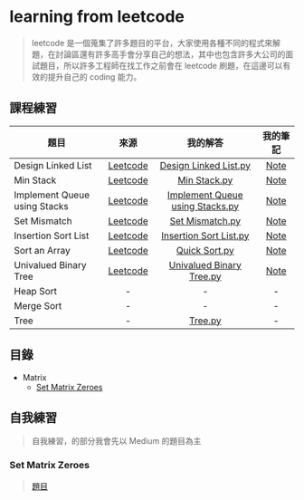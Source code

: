 # learning from leetcode 
> leetcode 是一個蒐集了許多題目的平台，大家使用各種不同的程式來解題，在討論區還有許多高手會分享自己的想法，其中也包含許多大公司的面試題目，所以許多工程師在找工作之前會在 leetcode 刷題，在這邊可以有效的提升自己的 coding 能力。

## 課程練習
|題目|來源|我的解答|我的筆記|
|-|:-:|:-:|:-:|
|Design Linked List|[Leetcode](https://leetcode.com/problems/design-linked-list/)|[Design Linked List.py](Design%20Linked%20List.py)|[Note](https://github.com/aaron1aaron2/my-learning-note/blob/master/week2)
|Min Stack|[Leetcode](https://leetcode.com/problems/min-stack/)|[Min Stack.py](Min%20Stack.py)|[Note](https://github.com/aaron1aaron2/my-learning-note/tree/master/week3)
|Implement Queue using Stacks|[Leetcode](https://leetcode.com/problems/implement-queue-using-stacks/)|[Implement Queue using Stacks.py](Implement%20Queue%20using%20Stacks.py)|[Note](https://github.com/aaron1aaron2/my-learning-note/tree/master/week3)
|Set Mismatch|[Leetcode](https://leetcode.com/problems/set-mismatch/)|[Set Mismatch.py](Set%20Mismatch.py)|[Note](https://github.com/aaron1aaron2/my-learning-note/blob/master/week4/readme.md#set)
|Insertion Sort List|[Leetcode](https://leetcode.com/problems/insertion-sort-list/)|[Insertion Sort List.py](Insertion%20Sort%20List.py)|[Note](https://github.com/aaron1aaron2/my-learning-note/tree/master/week4)
|Sort an Array|[Leetcode](https://leetcode.com/problems/sort-an-array/)|[Quick Sort.py](Quick%20Sort.py)|[Note](https://github.com/aaron1aaron2/my-learning-note/tree/master/week5)
|Univalued Binary Tree|[Leetcode](https://leetcode.com/problems/univalued-binary-tree/)|[Univalued Binary Tree.py](Univalued%20Binary%20Tree.py)|[Note](https://github.com/aaron1aaron2/my-learning-note/blob/master/week6/readme.md)
|Heap Sort|-|-|-
|Merge Sort|-|-|-
|Tree| - |[Tree.py](https://github.com/aaron1aaron2/my-learning-note/blob/master/leet%20code/Tree.py)|-
## 目錄
- Matrix
  - [Set Matrix Zeroes](#set-matrix-zeroes)

## 自我練習
> 自我練習，的部分我會先以 Medium 的題目為主
### Set Matrix Zeroes
> [題目](https://leetcode.com/problems/set-matrix-zeroes/)
